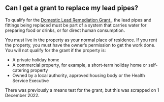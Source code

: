 ##  Can I get a grant to replace my lead pipes?

To qualify for the [ Domestic Lead Remediation Grant
](https://www.gov.ie/en/service/6e885-domestic-lead-remediation-grant-scheme/)
, the lead pipes and fittings being replaced must be part of a system that
carries water for preparing food or drinks, or for direct human consumption.

You must live in the property as your normal place of residence. If you rent
the property, you must have the owner’s permission to get the work done. You
will not qualify for the grant if the property is:

  * A private holiday home 
  * A commercial property, for example, a short-term holiday home or self-catering property 
  * Owned by a local authority, approved housing body or the Health Service Executive 

There was previously a means test for the grant, but this was scrapped on 1
December 2022.
